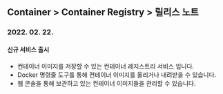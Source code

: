 ## Container > Container Registry  > 릴리스 노트

### 2022. 02. 22.
#### 신규 서비스 출시
* 컨테이너 이미지를 저장할 수 있는 컨테이너 레지스트리 서비스 입니다.
* Docker 명령줄 도구를 통해 컨테이너 이미지를 올리거나 내려받을 수 있습니다.
* 웹 콘솔을 통해 보관하고 있는 컨테이너 이미지들을 관리할 수 있습니다.

